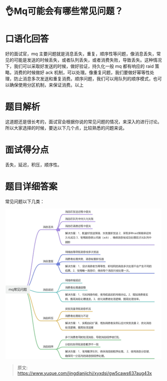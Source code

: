 # 👌Mq可能会有哪些常见问题？

# 口语化回答
好的面试官，mq 主要问题就是消息丢失，重复，顺序性等问题，像消息丢失，常见的可能是发送的时候丢失，或者队列丢失，或者消费失败，导致丢失。这种情况下，我们可以采取好发送的时候，做好验证，持久化一般 mq 都有响应的 raid 策略，消费的时候做好 ack 机制，可以处理。像重复问题，我们要做好幂等性处理，防止消息多次发送和重复消费。顺序问题，我们可以用队列的顺序模式，也可以确保使用分区机制，来保证消费。以上

# 题目解析
这道题还是很长考的，面试官会根据你说的常见问题的情况，来深入的进行讨论。所以大家选择的时候，要达以下几个点，比较熟悉的问题来说。

# 面试得分点
丢失，延迟，积压，顺序性。

# 题目详细答案
常见问题以下几类：

![画板](./img/Zpz4WmptxsS4uule/1723733966451-623ca4a6-8cd3-4a43-9af4-453f3d1fe01d-402062.jpeg)



> 原文: <https://www.yuque.com/jingdianjichi/xyxdsi/gw5caws637aug43x>